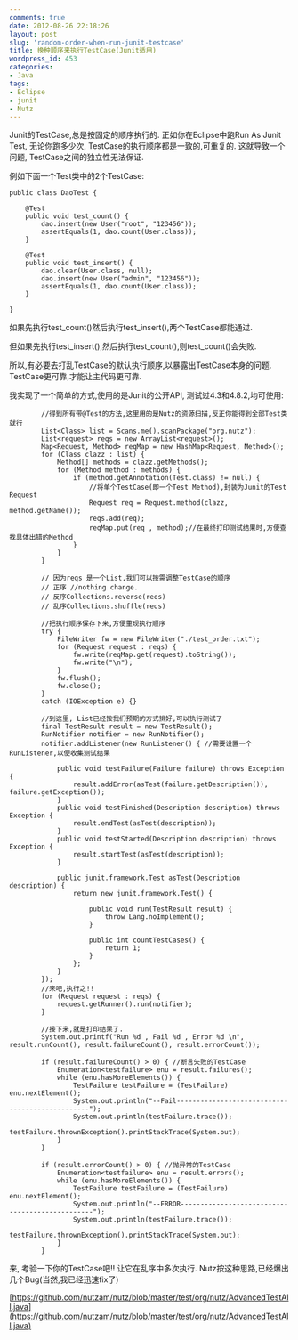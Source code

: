 ```yaml
---
comments: true
date: 2012-08-26 22:18:26
layout: post
slug: 'random-order-when-run-junit-testcase'
title: 换种顺序来执行TestCase(Junit适用)
wordpress_id: 453
categories:
- Java
tags:
- Eclipse
- junit
- Nutz
---
```


Junit的TestCase,总是按固定的顺序执行的. 正如你在Eclipse中跑Run As Junit Test, 无论你跑多少次, TestCase的执行顺序都是一致的,可重复的. 这就导致一个问题, TestCase之间的独立性无法保证.





例如下面一个Test类中的2个TestCase:



    
    
    public class DaoTest {
    
        @Test
        public void test_count() {
            dao.insert(new User("root", "123456"));
            assertEquals(1, dao.count(User.class));
        }
    
        @Test
        public void test_insert() {
            dao.clear(User.class, null);
            dao.insert(new User("admin", "123456"));
            assertEquals(1, dao.count(User.class));
        }
    
    }
    


如果先执行test_count()然后执行test_insert(),两个TestCase都能通过.


但如果先执行test_insert(),然后执行test_count(),则test_count()会失败.





所以,有必要去打乱TestCase的默认执行顺序,以暴露出TestCase本身的问题. TestCase更可靠,才能让主代码更可靠.

我实现了一个简单的方式,使用的是Junit的公开API, 测试过4.3和4.8.2,均可使用:

    
    
            //得到所有带@Test的方法,这里用的是Nutz的资源扫描,反正你能得到全部Test类就行
            List<Class> list = Scans.me().scanPackage("org.nutz");
            List<request> reqs = new ArrayList<request>();
            Map<Request, Method> reqMap = new HashMap<Request, Method>();
            for (Class clazz : list) {
                Method[] methods = clazz.getMethods();
                for (Method method : methods) {
                    if (method.getAnnotation(Test.class) != null) {
                        //将单个TestCase(即一个Test Method),封装为Junit的Test Request
                        Request req = Request.method(clazz, method.getName());
                        reqs.add(req);
                        reqMap.put(req , method);//在最终打印测试结果时,方便查找具体出错的Method
                    }
                }
            }
    
            // 因为reqs 是一个List,我们可以按需调整TestCase的顺序
            // 正序 //nothing change.
            // 反序Collections.reverse(reqs)
            // 乱序Collections.shuffle(reqs)
    
            //把执行顺序保存下来,方便重现执行顺序
            try {
                FileWriter fw = new FileWriter("./test_order.txt");
                for (Request request : reqs) {
                    fw.write(reqMap.get(request).toString());
                    fw.write("\n");
                }
                fw.flush();
                fw.close();
            }
            catch (IOException e) {}
    
            //到这里, List已经按我们预期的方式排好,可以执行测试了
            final TestResult result = new TestResult();
            RunNotifier notifier = new RunNotifier();
            notifier.addListener(new RunListener() { //需要设置一个RunListener,以便收集测试结果
    
                public void testFailure(Failure failure) throws Exception {
                    result.addError(asTest(failure.getDescription()), failure.getException());
                }
                public void testFinished(Description description) throws Exception {
                    result.endTest(asTest(description));
                }
                public void testStarted(Description description) throws Exception {
                    result.startTest(asTest(description));
                }
                
                public junit.framework.Test asTest(Description description) {
                    return new junit.framework.Test() {
                        
                        public void run(TestResult result) {
                            throw Lang.noImplement();
                        }
                        
                        public int countTestCases() {
                            return 1;
                        }
                    };
                }
            });
            //来吧,执行之!!
            for (Request request : reqs) {
                request.getRunner().run(notifier);
            }
    
            //接下来,就是打印结果了.
            System.out.printf("Run %d , Fail %d , Error %d \n", result.runCount(), result.failureCount(), result.errorCount());
            
            if (result.failureCount() > 0) { //断言失败的TestCase
                Enumeration<testfailure> enu = result.failures();
                while (enu.hasMoreElements()) {
                    TestFailure testFailure = (TestFailure) enu.nextElement();
                    System.out.println("--Fail------------------------------------------------");
                    System.out.println(testFailure.trace());
                    testFailure.thrownException().printStackTrace(System.out);
                }
            }
            
            if (result.errorCount() > 0) { //抛异常的TestCase
                Enumeration<testfailure> enu = result.errors();
                while (enu.hasMoreElements()) {
                    TestFailure testFailure = (TestFailure) enu.nextElement();
                    System.out.println("--ERROR------------------------------------------------");
                    System.out.println(testFailure.trace());
                    testFailure.thrownException().printStackTrace(System.out);
                }
            }
    





来, 考验一下你的TestCase吧!! 让它在乱序中多次执行. Nutz按这种思路,已经爆出几个Bug(当然,我已经迅速fix了)



[https://github.com/nutzam/nutz/blob/master/test/org/nutz/AdvancedTestAll.java](https://github.com/nutzam/nutz/blob/master/test/org/nutz/AdvancedTestAll.java)
